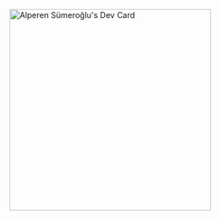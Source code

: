 <a href="https://app.daily.dev/alperensumeroglu"><img src="https://api.daily.dev/devcards/v2/AdGr8J8AzXW7kvWDM87LO.png?type=default&r=v31" width="356" alt="Alperen Sümeroğlu's Dev Card"/></a> 
